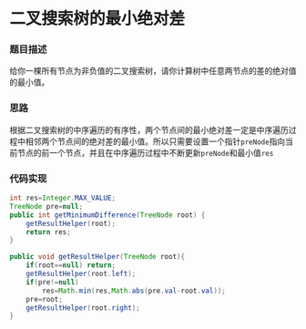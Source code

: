 # 二叉搜索树的最小绝对差

### 题目描述

给你一棵所有节点为非负值的二叉搜索树，请你计算树中任意两节点的差的绝对值的最小值。

### 思路

根据二叉搜索树的中序遍历的有序性，两个节点间的最小绝对差一定是中序遍历过程中相邻两个节点间的绝对差的最小值。所以只需要设置一个指针`preNode`指向当前节点的前一个节点，并且在中序遍历过程中不断更新`preNode`和最小值`res`

### 代码实现

```java
int res=Integer.MAX_VALUE;
TreeNode pre=null;
public int getMinimumDifference(TreeNode root) {
    getResultHelper(root);
    return res;
}

public void getResultHelper(TreeNode root){
    if(root==null) return;
    getResultHelper(root.left);
    if(pre!=null) 
        res=Math.min(res,Math.abs(pre.val-root.val));
    pre=root;
    getResultHelper(root.right);
}
```

